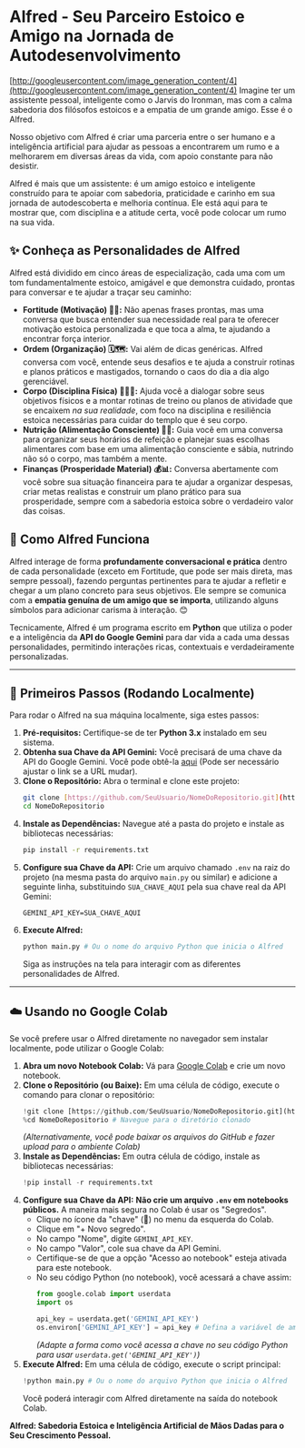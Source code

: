 # Alfred - Seu Parceiro Estoico e Amigo na Jornada de Autodesenvolvimento

[http://googleusercontent.com/image_generation_content/4](http://googleusercontent.com/image_generation_content/4) Imagine ter um assistente pessoal, inteligente como o Jarvis do Ironman, mas com a calma sabedoria dos filósofos estoicos e a empatia de um grande amigo. Esse é o Alfred.

Nosso objetivo com Alfred é criar uma parceria entre o ser humano e a inteligência artificial para ajudar as pessoas a encontrarem um rumo e a melhorarem em diversas áreas da vida, com apoio constante para não desistir.

Alfred é mais que um assistente: é um amigo estoico e inteligente construído para te apoiar com sabedoria, praticidade e carinho em sua jornada de autodescoberta e melhoria contínua. Ele está aqui para te mostrar que, com disciplina e a atitude certa, você pode colocar um rumo na sua vida.

## ✨ Conheça as Personalidades de Alfred

Alfred está dividido em cinco áreas de especialização, cada uma com um tom fundamentalmente estoico, amigável e que demonstra cuidado, prontas para conversar e te ajudar a traçar seu caminho:

* **Fortitude (Motivação) 💪✨:** Não apenas frases prontas, mas uma conversa que busca entender sua necessidade real para te oferecer motivação estoica personalizada e que toca a alma, te ajudando a encontrar força interior.
* **Ordem (Organização) 🗓️🗺️:** Vai além de dicas genéricas. Alfred conversa com você, entende seus desafios e te ajuda a construir rotinas e planos práticos e mastigados, tornando o caos do dia a dia algo gerenciável.
* **Corpo (Disciplina Física) 💪🏃‍♀️:** Ajuda você a dialogar sobre seus objetivos físicos e a montar rotinas de treino ou planos de atividade que se encaixem *na sua realidade*, com foco na disciplina e resiliência estoica necessárias para cuidar do templo que é seu corpo.
* **Nutrição (Alimentação Consciente) 🌱🍎:** Guia você em uma conversa para organizar seus horários de refeição e planejar suas escolhas alimentares com base em uma alimentação consciente e sábia, nutrindo não só o corpo, mas também a mente.
* **Finanças (Prosperidade Material) 💰📊:** Conversa abertamente com você sobre sua situação financeira para te ajudar a organizar despesas, criar metas realistas e construir um plano prático para sua prosperidade, sempre com a sabedoria estoica sobre o verdadeiro valor das coisas.

## 🧠 Como Alfred Funciona

Alfred interage de forma **profundamente conversacional e prática** dentro de cada personalidade (exceto em Fortitude, que pode ser mais direta, mas sempre pessoal), fazendo perguntas pertinentes para te ajudar a refletir e chegar a um plano concreto para seus objetivos. Ele sempre se comunica com a **empatia genuína de um amigo que se importa**, utilizando alguns símbolos para adicionar carisma à interação. 😊

Tecnicamente, Alfred é um programa escrito em **Python** que utiliza o poder e a inteligência da **API do Google Gemini** para dar vida a cada uma dessas personalidades, permitindo interações ricas, contextuais e verdadeiramente personalizadas.

---

## 🚀 Primeiros Passos (Rodando Localmente)

Para rodar o Alfred na sua máquina localmente, siga estes passos:

1.  **Pré-requisitos:** Certifique-se de ter **Python 3.x** instalado em seu sistema.
2.  **Obtenha sua Chave da API Gemini:** Você precisará de uma chave da API do Google Gemini. Você pode obtê-la [aqui](https://makersuite.google.com/acquire_access) (Pode ser necessário ajustar o link se a URL mudar).
3.  **Clone o Repositório:** Abra o terminal e clone este projeto:
    ```bash
    git clone [https://github.com/SeuUsuario/NomeDoRepositorio.git](https://github.com/SeuUsuario/NomeDoRepositorio.git) # Substitua pelo link real do seu repositório
    cd NomeDoRepositorio
    ```
4.  **Instale as Dependências:** Navegue até a pasta do projeto e instale as bibliotecas necessárias:
    ```bash
    pip install -r requirements.txt
    ```
5.  **Configure sua Chave da API:** Crie um arquivo chamado `.env` na raiz do projeto (na mesma pasta do arquivo `main.py` ou similar) e adicione a seguinte linha, substituindo `SUA_CHAVE_AQUI` pela sua chave real da API Gemini:
    ```dotenv
    GEMINI_API_KEY=SUA_CHAVE_AQUI
    ```
6.  **Execute Alfred:**
    ```bash
    python main.py # Ou o nome do arquivo Python que inicia o Alfred
    ```
    Siga as instruções na tela para interagir com as diferentes personalidades de Alfred.

---

## ☁️ Usando no Google Colab

Se você prefere usar o Alfred diretamente no navegador sem instalar localmente, pode utilizar o Google Colab:

1.  **Abra um novo Notebook Colab:** Vá para [Google Colab](https://colab.research.google.com/) e crie um novo notebook.
2.  **Clone o Repositório (ou Baixe):** Em uma célula de código, execute o comando para clonar o repositório:
    ```python
    !git clone [https://github.com/SeuUsuario/NomeDoRepositorio.git](https://github.com/SeuUsuario/NomeDoRepositorio.git) # Substitua pelo link real do seu repositório
    %cd NomeDoRepositorio # Navegue para o diretório clonado
    ```
    *(Alternativamente, você pode baixar os arquivos do GitHub e fazer upload para o ambiente Colab)*
3.  **Instale as Dependências:** Em outra célula de código, instale as bibliotecas necessárias:
    ```python
    !pip install -r requirements.txt
    ```
4.  **Configure sua Chave da API:** **Não crie um arquivo `.env` em notebooks públicos.** A maneira mais segura no Colab é usar os "Segredos".
    * Clique no ícone da "chave" (🔑) no menu da esquerda do Colab.
    * Clique em "+ Novo segredo".
    * No campo "Nome", digite `GEMINI_API_KEY`.
    * No campo "Valor", cole sua chave da API Gemini.
    * Certifique-se de que a opção "Acesso ao notebook" esteja ativada para este notebook.
    * No seu código Python (no notebook), você acessará a chave assim:
        ```python
        from google.colab import userdata
        import os

        api_key = userdata.get('GEMINI_API_KEY')
        os.environ['GEMINI_API_KEY'] = api_key # Defina a variável de ambiente, se seu código a espera assim
        ```
        *(Adapte a forma como você acessa a chave no seu código Python para usar `userdata.get('GEMINI_API_KEY')`)*
5.  **Execute Alfred:** Em uma célula de código, execute o script principal:
    ```python
    !python main.py # Ou o nome do arquivo Python que inicia o Alfred
    ```
    Você poderá interagir com Alfred diretamente na saída do notebook Colab.


**Alfred: Sabedoria Estoica e Inteligência Artificial de Mãos Dadas para o Seu Crescimento Pessoal.**
